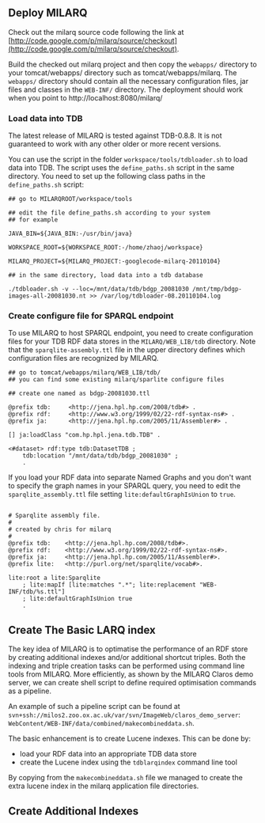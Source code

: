## Deploy MILARQ ##

Check out the milarq source code following the link at [http://code.google.com/p/milarq/source/checkout](http://code.google.com/p/milarq/source/checkout).

Build the checked out milarq project and then copy the `webapps/` directory to your tomcat/webapps/ directory such as tomcat/webapps/milarq. The `webapps/` directory should contain all the necessary configuration files, jar files and classes in the `WEB-INF/` directory. The deployment should work when you point to http://localhost:8080/milarq/


### Load data into TDB ###

The latest release of MILARQ is tested against TDB-0.8.8. It is not guaranteed to work with any other older or more recent versions.

You can use the script in the folder `workspace/tools/tdbloader.sh` to load data into TDB. The script uses the `define_paths.sh` script in the same directory. You need to set up the following class paths in the `define_paths.sh` script:
```
## go to MILARQROOT/workspace/tools

## edit the file define_paths.sh according to your system
## for example

JAVA_BIN=${JAVA_BIN:-/usr/bin/java}

WORKSPACE_ROOT=${WORKSPACE_ROOT:-/home/zhaoj/workspace}

MILARQ_PROJECT=${MILARQ_PROJECT:-googlecode-milarq-20110104}

## in the same directory, load data into a tdb database

./tdbloader.sh -v --loc=/mnt/data/tdb/bdgp_20081030 /mnt/tmp/bdgp-images-all-20081030.nt >> /var/log/tdbloader-08.20110104.log

```


### Create configure file for SPARQL endpoint ###

To use MILARQ to host SPARQL endpoint, you need to create configuration files for your TDB RDF data stores in the `MILARQ/WEB_LIB/tdb` directory. Note that the `sparqlite-assembly.ttl` file in the upper directory defines which configuration files are recognized by MILARQ.

```
## go to tomcat/webapps/milarq/WEB_LIB/tdb/
## you can find some existing milarq/sparlite configure files

## create one named as bdgp-20081030.ttl

@prefix tdb:     <http://jena.hpl.hp.com/2008/tdb#> .
@prefix rdf:     <http://www.w3.org/1999/02/22-rdf-syntax-ns#> .
@prefix ja:      <http://jena.hpl.hp.com/2005/11/Assembler#> .

[] ja:loadClass "com.hp.hpl.jena.tdb.TDB" .

<#dataset> rdf:type tdb:DatasetTDB ;
    tdb:location "/mnt/data/tdb/bdgp_20081030" ;
    .
```

If you load your RDF data into separate Named Graphs and you don't want to specify the graph names in your SPARQL query, you need to edit the `sparqlite_assembly.ttl` file setting `lite:defaultGraphIsUnion` to `true`.

```

# Sparqlite assembly file.
#
# created by chris for milarq
#
@prefix tdb:    <http://jena.hpl.hp.com/2008/tdb#>.
@prefix rdf:    <http://www.w3.org/1999/02/22-rdf-syntax-ns#>.
@prefix ja:     <http://jena.hpl.hp.com/2005/11/Assembler#>.
@prefix lite:   <http://purl.org/net/sparqlite/vocab#>.

lite:root a lite:Sparqlite
    ; lite:mapIf [lite:matches ".*"; lite:replacement "WEB-INF/tdb/%s.ttl"]
    ; lite:defaultGraphIsUnion true
    .

```

## Create The Basic LARQ index ##

The key idea of MILARQ is to optimatise the performance of an RDF store by creating additional indexes and/or additional shortcut triples. Both the indexing and triple creation tasks can be performed using command line tools from MILARQ. More efficiently, as shown by the MILARQ Claros demo server, we can create shell script to define required optimisation commands as a pipeline.

An example of such a pipeline script can be found at `svn+ssh://milos2.zoo.ox.ac.uk/var/svn/ImageWeb/claros_demo_server`: `WebContent/WEB-INF/data/combined/makecombineddata.sh`.

The basic enhancement is to create Lucene indexes. This can be done by:
  * load your RDF data into an appropriate TDB data store
  * create the Lucene index using the `tdblarqindex` command line tool

By copying from the `makecombineddata.sh` file we managed to create the extra lucene index in the milarq application file directories.

## Create Additional Indexes ##